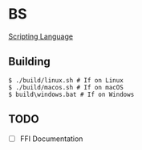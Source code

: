 # BS
[Scripting Language](https://shoumodip.github.io/bs)

## Building
```console
$ ./build/linux.sh # If on Linux
$ ./build/macos.sh # If on macOS
$ build\windows.bat # If on Windows
```

## TODO
- [ ] FFI Documentation
